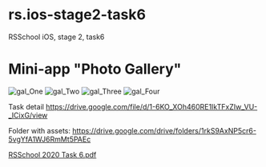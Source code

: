 # rs.ios-stage2-task6
RSSchool iOS, stage 2, task6

# Mini-app "Photo Gallery"

![gal_One](https://user-images.githubusercontent.com/61166305/113026288-9326a180-9191-11eb-8fab-1e63cb80905e.JPG)
![gal_Two](https://user-images.githubusercontent.com/61166305/113026304-9752bf00-9191-11eb-9689-9322cb7af93f.JPG)
![gal_Three](https://user-images.githubusercontent.com/61166305/113026310-991c8280-9191-11eb-8204-87f027ea7141.JPG)
![gal_Four](https://user-images.githubusercontent.com/61166305/113026313-9a4daf80-9191-11eb-8aba-9ff45c868ad1.JPG)





Task detail
https://drive.google.com/file/d/1-6KO_XOh460RE1IkTFxZIw_VU-_ICixG/view

Folder with assets:
https://drive.google.com/drive/folders/1rkS9AxNP5cr6-5vgYfA1WJ6RmMt5PAEc


[RSSchool 2020 Task 6.pdf](https://github.com/kill-me-baby/rs.ios-stage2-task6/files/6159967/RSSchool.2020.Task.6.pdf)

